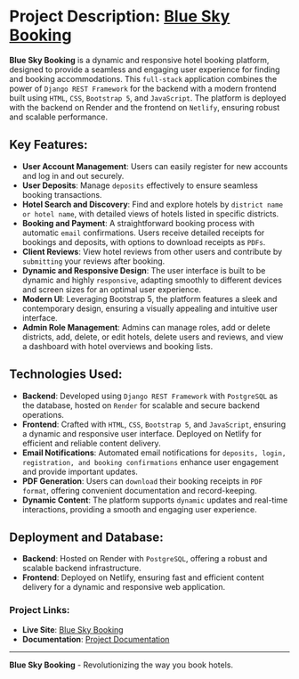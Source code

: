 # Project Description: [Blue Sky Booking](https://bluskybooking.netlify.app/)

**Blue Sky Booking** is a dynamic and responsive hotel booking platform, designed to provide a seamless and engaging user experience for finding and booking accommodations. This `full-stack` application combines the power of `Django REST Framework` for the backend with a modern frontend built using `HTML`, `CSS`, `Bootstrap 5`, and `JavaScript`. The platform is deployed with the backend on Render and the frontend on `Netlify`, ensuring robust and scalable performance.

## Key Features:

- **User Account Management**: Users can easily register for new accounts and log in and out securely.
- **User Deposits**: Manage `deposits` effectively to ensure seamless booking transactions.
- **Hotel Search and Discovery**: Find and explore hotels by `district name or hotel name`, with detailed views of hotels listed in specific districts.
- **Booking and Payment**: A straightforward booking process with automatic `email` confirmations. Users receive detailed receipts for bookings and deposits, with options to download receipts as `PDFs`.
- **Client Reviews**: View hotel reviews from other users and contribute by `submitting` your reviews after booking.
- **Dynamic and Responsive Design**: The user interface is built to be dynamic and highly `responsive`, adapting smoothly to different devices and screen sizes for an optimal user experience.
- **Modern UI**: Leveraging Bootstrap 5, the platform features a sleek and contemporary design, ensuring a visually appealing and intuitive user interface.
- **Admin Role Management**: Admins can manage roles, add or delete districts, add, delete, or edit hotels, delete users and reviews, and view a dashboard with hotel overviews and booking lists.

## Technologies Used:

- **Backend**: Developed using `Django REST Framework` with `PostgreSQL` as the database, hosted on `Render` for scalable and secure backend operations.
- **Frontend**: Crafted with `HTML`, `CSS`, `Bootstrap 5`, and `JavaScript`, ensuring a dynamic and responsive user interface. Deployed on Netlify for efficient and reliable content delivery.
- **Email Notifications**: Automated email notifications for `deposits, login, registration, and booking confirmations` enhance user engagement and provide important updates.
- **PDF Generation**: Users can `download` their booking receipts in `PDF format`, offering convenient documentation and record-keeping.
- **Dynamic Content**: The platform supports `dynamic` updates and real-time interactions, providing a smooth and engaging user experience.

## Deployment and Database:

- **Backend**: Hosted on Render with `PostgreSQL`, offering a robust and scalable backend infrastructure.
- **Frontend**: Deployed on Netlify, ensuring fast and efficient content delivery for a dynamic and responsive web application.

### Project Links:

- **Live Site**: [Blue Sky Booking](https://bluskybooking.netlify.app/)
- **Documentation**: [Project Documentation](https://docs.google.com/document/d/19582F3Q9vVEHbgxc0a04T7bQ5Walad3n8ydikLBDnq8/edit?usp=sharing)

---

**Blue Sky Booking** - Revolutionizing the way you book hotels.
